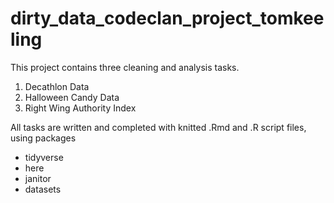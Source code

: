 # dirty_data_codeclan_project_tomkeeling
 
 This project contains three cleaning and analysis tasks. 
 1. Decathlon Data
 2. Halloween Candy Data
 3. Right Wing Authority Index
 
All tasks are written and completed with knitted .Rmd and .R script files, using packages

 - tidyverse
 - here
 - janitor
 - datasets
